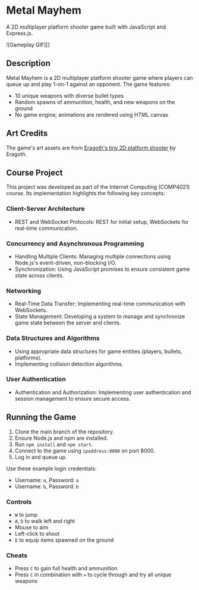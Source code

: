 # Metal Mayhem

A 2D multiplayer platform shooter game built with JavaScript and Express.js.

![Gameplay GIF][]

## Description

Metal Mayhem is a 2D multiplayer platform shooter game where players can queue up and play 1-on-1 against an opponent. The game features:

- 10 unique weapons with diverse bullet types
- Random spawns of ammunition, health, and new weapons on the ground
- No game engine; animations are rendered using HTML canvas

## Art Credits

The game's art assets are from [Eragoth's tiny 2D platform shooter](https://eragoth.itch.io/eragoths-tiny-platform-shooter) by Eragoth.

## Course Project

This project was developed as part of the Internet Computing (COMP4021) course. Its implementation highlights the following key concepts:

### Client-Server Architecture
- REST and WebSocket Protocols: REST for initial setup, WebSockets for real-time communication.

### Concurrency and Asynchronous Programming
- Handling Multiple Clients: Managing multiple connections using Node.js's event-driven, non-blocking I/O.
- Synchronization: Using JavaScript promises to ensure consistent game state across clients.

### Networking
- Real-Time Data Transfer: Implementing real-time communication with WebSockets.
- State Management: Developing a system to manage and synchronize game state between the server and clients.

### Data Structures and Algorithms
- Using appropriate data structures for game entities (players, bullets, platforms).
- Implementing collision detection algorithms.

### User Authentication
- Authentication and Authorization: Implementing user authentication and session management to ensure secure access.

## Running the Game

1. Clone the main branch of the repository.
2. Ensure Node.js and npm are installed.
3. Run `npm install` and `npm start`.
4. Connect to the game using `ipaddress:8000` on port 8000.
5. Log in and queue up.

Use these example login credentials:
- Username: `a`, Password: `a`
- Username: `b`, Password: `b`

### Controls
- `W` to jump
- `A`, `D` to walk left and right
- Mouse to aim
- Left-click to shoot
- `E` to equip items spawned on the ground

### Cheats
- Press `C` to gain full health and ammunition
- Press `C` in combination with `=` to cycle through and try all unique weapons
